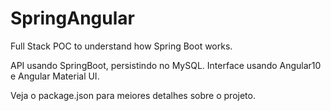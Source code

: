 # SpringAngular
Full Stack POC to understand how Spring Boot works.

API usando SpringBoot, persistindo no MySQL.
Interface usando Angular10 e Angular Material UI.

Veja o package.json para meiores detalhes sobre o projeto.
